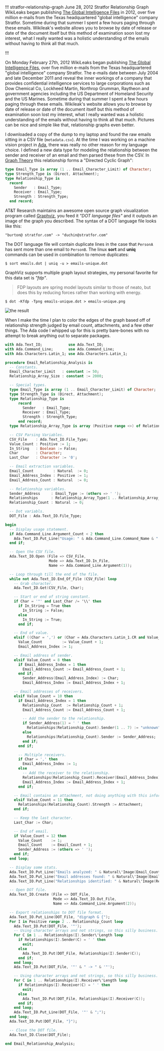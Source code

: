 !!!
stratfor-relationship-graph
June 28, 2012
Stratfor Relationship Graph
WikiLeaks began publishing [The Global Intelligence Files](http://wikileaks.org/the-gifiles.html) in 2012, over five million e-mails from the Texas headquartered "global intelligence" company Stratfor. Sometime during that summer I spent a few hours paging through these emails. Wikileak's website allows you to browse by date of release or date of the document itself but this method of examination soon lost my interest, what I really wanted was a holistic understanding of the emails without having to think all that much.
<!--no banner-->
!!!


On Monday February 27th, 2012 WikiLeaks began publishing [The Global Intelligence Files](http://wikileaks.org/the-gifiles.html), over five million e-mails from the Texas headquartered "global intelligence" company Stratfor. The e-mails date between July 2004 and late December 2011 and reveal the inner workings of a company that provides confidential intelligence services to large corporations such as Dow Chemical Co, Lockheed Martin, Northrop Grumman, Raytheon and government agencies including the US Department of Homeland Security and the US Marines. Sometime during that summer I spent a few hours paging through these emails. Wikileak's website allows you to browse by date of release or date of the document itself but this method of examination soon lost my interest, what I really wanted was a holistic understanding of the emails without having to think all that much. Pictures can be nice and simple like that, relationship graphs even better.

I downloaded a copy of the dump to my laptop and found the raw emails sitting in a CSV file (`metadata.csv`). At the time I was working on a machine vision project in [Ada](http://en.wikipedia.org/wiki/Ada_%28programming_language%29), there was really no other reason for my language choice. I defined a new data type for modeling the relationship between the sender and receiver of an email and then parsed these from the CSV. In [Graph Theory](https://en.wikipedia.org/wiki/Graph_theory) this relationship forms a "Directed Cyclic Graph":

```Ada
type Email_Type is array (1 .. Email_Character_Limit) of Character;
type Strength_Type is (Direct, Attachment);
type Relationship_Type is
  record
    Sender   : Email_Type;
    Receiver : Email_Type;
    Strength : Strength_Type;
  end record;
```

AT&T Research maintains an awesome open source graph visualization program called [Graphviz](http://www.graphviz.org/), you feed it *"DOT language files"* and it outputs an image of the graph you described. The syntax of a DOT language file looks like this:

```
"burton@ stratfor.com" -> "duchin@stratfor.com"
```

The DOT language file will contain duplicate lines in the case that `PersonA` has sent more than one email to `PersonB`. The linux **sort** and **uniq** commands can be used in combination to remove duplicates:

```
$ sort emails.dot | uniq -u > emails-unique.dot
```

GraphViz supports multiple graph layout strategies, my personal favorite for this data set is *"fdp"*.

> FDP layouts are spring model layouts similar to those of neato, but does this by reducing forces rather than working with energy.

```
$ dot -Kfdp -Tpng emails-unique.dot > emails-unique.png
```

![the result](/assets/img/other/stratfor-graph.jpg)

When I make the time I plan to color the edges of the graph based off of relationship strength judged by email count, attachments, and a few other things. The Ada code I whipped up for this is pretty bare-bones with no attempt to break anything out to separate packages.


```ada
with Ada.Text_IO;            use Ada.Text_IO;
with Ada.Command_Line;       use Ada.Command_Line;
with Ada.Characters.Latin_1; use Ada.Characters.Latin_1;

procedure Email_Relationship_Analysis is
  -- Constants.
  Email_Character_Limit   : constant := 50;
  Relationship_Array_Size : constant := 2000;

  -- Special types.
  type Email_Type is array (1 .. Email_Character_Limit) of Character;
  type Strength_Type is (Direct, Attachment);
  type Relationship_Type is
      record
        Sender   : Email_Type;
        Receiver : Email_Type;
        Strength : Strength_Type;
      end record;
  type Relationship_Array_Type is array (Positive range <>) of Relationship_Type;

  -- CSV Parsing Variables.
  CSV_File    : Ada.Text_IO.File_Type;
  Value_Count : Positive := 1;
  In_String   : Boolean := False;
  Char        : Character;
  Last_Char   : Character := '0';

  -- Email extraction variables.
  Email_Count         : Natural  := 0;
  Email_Address_Index : Positive := 1;
  Email_Address_Count : Natural  := 0;

  -- Relationship variables.
  Sender_Address     : Email_Type := (others => ' ');
  Relationships      : Relationship_Array_Type(1 .. Relationship_Array_Size) := (others => ((others => ' '), (others => ' '), Direct));
  Relationship_Count : Natural := 0;

  -- Dot variabls.
  DOT_File : Ada.Text_IO.File_Type;

begin
  -- Display usage statement.
  if Ada.Command_Line.Argument_Count < 2 then
    Ada.Text_IO.Put_Line("Usage: " & Ada.Command_Line.Command_Name & " <csv-input-file> <dot-output-file>");
  end if;

  -- Open the CSV file.
  Ada.Text_IO.Open (File => CSV_File,
                    Mode => Ada.Text_IO.In_File,
                    Name => Ada.Command_Line.Argument(1));

  -- Loop through till the end of the file.
  while not Ada.Text_IO.End_Of_File (CSV_File) loop
    -- Grab character.
    Ada.Text_IO.Get(CSV_File, Char);

    -- Start or end of string constant.
    if Char = '"' and Last_Char /= '\\' then
      if In_String = True then
        In_String := False;
      else
        In_String := True;
      end if;

    -- End of value.
    elsif ((Char = ',') or (Char = Ada.Characters.Latin_1.CR and Value_Count = 11)) and In_String = False then
      Value_Count         := Value_Count + 1;
      Email_Address_Index := 1;

    -- Email address of sender.
    elsif Value_Count = 8 then
      if Email_Address_Index = 1 then
        Email_Address_Count := Email_Address_Count + 1;
      end if;
        Sender_Address(Email_Address_Index) := Char;
        Email_Address_Index := Email_Address_Index + 1;

    -- Email addresses of receivers.
    elsif Value_Count = 10 then
      if Email_Address_Index = 1 then
        Relationship_Count  := Relationship_Count + 1;
        Email_Address_Count := Email_Address_Count + 1;

        -- Add the sender to the relationship.
        if Sender_Address(1) = ' ' then
          Relationships(Relationship_Count).Sender(1 .. 7) := "unknown";
        else
          Relationships(Relationship_Count).Sender := Sender_Address;
        end if;
      end if;

      -- Multiple receivers.
      if Char = ',' then
        Email_Address_Index := 1;
      else
        -- Add the receiver to the relationship.
        Relationships(Relationship_Count).Receiver(Email_Address_Index) := Char;
        Email_Address_Index := Email_Address_Index + 1;
      end if;

    -- Email contains an attachment, not doing anything with this information.
    elsif Value_Count = 11 then
      Relationships(Relationship_Count).Strength := Attachment;
    end if;

    -- Keep the last character.
    Last_Char := Char;

    -- End of email.
    if Value_Count = 12 then
      Value_Count    := 1;
      Email_Count    := Email_Count + 1;
      Sender_Address := (others => ' ');
    end if;
  end loop;

  -- Display some stats.
  Ada.Text_IO.Put_Line("Emails analyzed: " & Natural\'Image(Email_Count));
  Ada.Text_IO.Put_Line("Email addresses found: " & Natural\'Image(Email_Address_Count));
  Ada.Text_IO.Put_Line("Relationships identified: " & Natural\'Image(Relationship_Count));

  -- Open DOT file.
  Ada.Text_IO.Create (File => DOT_File,
                      Mode => Ada.Text_IO.Out_File,
                      Name => Ada.Command_Line.Argument(2));

  -- Export relationships to DOT file format.
  Ada.Text_IO.Put_Line(DOT_File, "digraph G {");
  For I in Positive range 2 .. Relationship_Count loop
    Ada.Text_IO.Put(DOT_File, '"');
    -- Using character arrays and not strings, so this silly business.
    For C in 1 .. Relationships(I).Sender\'Length loop
      if Relationships(I).Sender(C) = ' ' then
        exit;
      else
        Ada.Text_IO.Put(DOT_File, Relationships(I).Sender(C));
      end if;
    end loop;
    Ada.Text_IO.Put(DOT_File, '"' & " -> " & '"');

    -- Using character arrays and not strings, so this silly business.
    For C in 1 .. Relationships(I).Receiver\'Length loop
      if Relationships(I).Receiver(C) = ' ' then
        exit;
      else
        Ada.Text_IO.Put(DOT_File, Relationships(I).Receiver(C));
      end if;
    end loop;
    Ada.Text_IO.Put_Line(DOT_File, '"' & ";");
  end loop;
  Ada.Text_IO.Put(DOT_File, "}");

  -- Close the DOT file.
  Ada.Text_IO.Close(DOT_File);

end Email_Relationship_Analysis;
```
